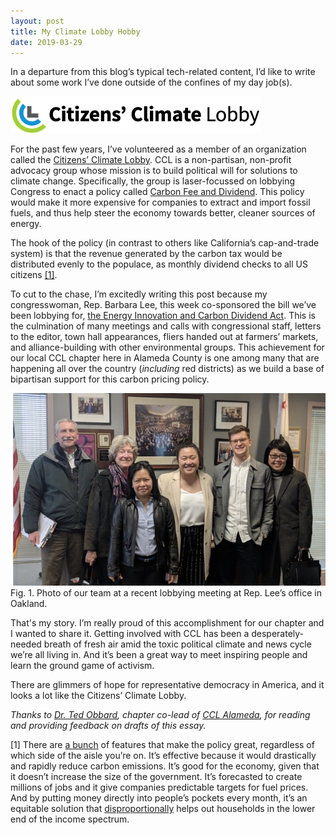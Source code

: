 ```yaml
---
layout: post
title: My Climate Lobby Hobby
date: 2019-03-29
---
```


In a departure from this blog’s typical tech-related content, I’d like
to write about some work I’ve done outside of the confines of my day
job(s).

![](/images/my-climate-lobby-hobby/CCL-Logo-H2.png)

For the past few years, I’ve volunteered as a member of an
organization called the [Citizens’ Climate
Lobby](https://citizensclimatelobby.org/). CCL is a non-partisan,
non-profit advocacy group whose mission is to build political will for
solutions to climate change. Specifically, the group is laser-focussed
on lobbying Congress to enact a policy called [Carbon Fee and
Dividend](https://en.wikipedia.org/wiki/Fee_and_dividend). This policy
would make it more expensive for companies to extract and import
fossil fuels, and thus help steer the economy towards better, cleaner
sources of energy.

The hook of the policy (in contrast to others like
California’s cap-and-trade system) is that the revenue generated by
the carbon tax would be distributed evenly to the populace, as monthly
dividend checks to all US citizens [[1]](#fn1).

To cut to the chase, I’m excitedly writing this post because my
congresswoman, Rep. Barbara Lee, this week co-sponsored the bill we’ve
been lobbying for, [the Energy Innovation and Carbon Dividend
Act](https://www.congress.gov/bill/116th-congress/house-bill/763). This
is the culmination of many meetings and calls with congressional
staff, letters to the editor, town hall appearances, fliers handed out
at farmers’ markets, and alliance-building with other environmental
groups. This achievement for our local CCL chapter here in Alameda
County is one among many that are happening all over the country
(_including_ red districts) as we build a base of bipartisan support
for this carbon pricing policy.

![](/images/my-climate-lobby-hobby/feb2019_lee_lobby_meeting.jpg)<span
 class="figure_caption">Fig. 1. Photo of our team at a recent lobbying
 meeting at Rep. Lee’s office in Oakland.</span>

That's my story. I’m really proud of this accomplishment for our
chapter and I wanted to share it. Getting involved with CCL has been a
desperately-needed breath of fresh air amid the toxic political
climate and news cycle we’re all living in. And it’s been a great way
to meet inspiring people and learn the ground game of activism.

There are glimmers of hope for representative democracy in America,
and it looks a lot like the Citizens’ Climate Lobby.

*Thanks to [Dr. Ted Obbard](https://www.drtedobbard.com/), chapter
co-lead of [CCL Alameda](http://cclalameda.org), for reading and
providing feedback on drafts of this essay.*

<section class="footnotes">
<p id="fn1">[1] There are <a
href="https://citizensclimatelobby.org/remi-report/">a bunch</a> of
features that make the policy great, regardless of which side of the
aisle you’re on. It’s effective because it would drastically and
rapidly reduce carbon emissions. It’s good for the economy, given that
it doesn’t increase the size of the government. It’s forecasted to
create millions of jobs and it give companies predictable targets for
fuel prices. And by putting money directly into people’s pockets every
month, it’s an equitable solution that <a
href="https://citizensclimatelobby.org/household-impact-study/">disproportionally</a>
helps out households in the lower end of the income spectrum.</p>
</section>
